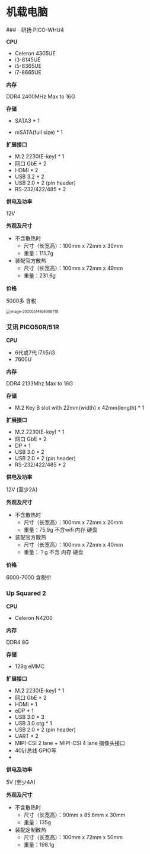 # 机载电脑

###　研扬 PICO-WHU4

**CPU**

- Celeron 4305UE
- i3-8145UE
- i5-8365UE
- i7-8665UE

**内存**

DDR4  2400MHz Max to 16G

**存储**

- SATA3 * 1

- mSATA(full size) * 1

**扩展接口**

- M.2 2230(E-key)  * 1
- 网口 GbE * 2 
- HDMI * 2
- USB 3.2 * 2
- USB 2.0 * 2 (pin header)
- RS-232/422/485 * 2

**供电及功率**

12V

**外观及尺寸**

- 不含散热时	
  - 尺寸（长宽高）：100mm x 72mm x 30mm 
  - 重量：111.7g
- 装配官方散热
  - 尺寸（长宽高）：100mm x 72mm x 49mm 
  - 重量：231.6g

**价格**

5000多 含税



<img src="/home/qi/.config/Typora/typora-user-images/image-20200514164908718.png" alt="image-20200514164908718" style="zoom:70%;" />



### 艾讯 PICO50R/51R

**CPU**

- 6代或7代 i7/i5/i3
- 7600U

**内存**

DDR4 2133Mhz Max to 16G

**存储**

- M.2 Key B slot with 22mm(width) x 42mm(length) * 1

**扩展接口**

- M.2 2230(E-key)  * 1
- 网口 GbE * 2 
- DP * 1
- USB 3.0 * 2
- USB 2.0 * 2 (pin header)
- RS-232/422/485 * 2

**供电及功率**

12V (至少2A)

**外观及尺寸**

- 不含散热时	
  - 尺寸（长宽高）：100mm x 72mm x 20mm 
  - 重量：75.9g 不含wifi 内存 硬盘
- 装配官方散热
  - 尺寸（长宽高）：100mm x 72mm x 40mm 
  - 重量：？g 不含 内存 硬盘

**价格**

6000-7000 含税价



### Up Squared 2

**CPU**

- Celeron N4200

**内存**

DDR4 8G

**存储**

- 128g eMMC

**扩展接口**

- M.2 2230(E-key)  * 1
- 网口 GbE * 2 
- HDMI * 1
- eDP * 1 
- USB 3.0 * 3
- USB 3.0 otg * 1 
- USB 2.0 * 2 (pin header)
- UART * 2 
- MIPI-CSI 2 lane + MIPI-CSI 4 lane 摄像头接口
- 40针总线 GPIO等
- 

**供电及功率**

5V (至少4A)

**外观及尺寸**

- 不含散热时	
  - 尺寸（长宽高）：90mm x 85.6mm x 30mm 
  - 重量：135g 
- 装配定制散热
  - 尺寸（长宽高）：100mm x 72mm x 50mm 
  - 重量：198.1g 